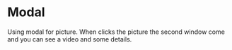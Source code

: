# Modal
Using modal for picture. When clicks the picture the second window come and you can see a video and some details.
